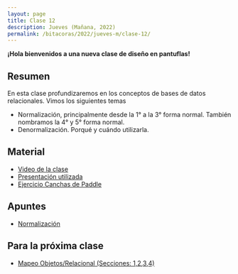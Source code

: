```yaml
---
layout: page
title: Clase 12
description: Jueves (Mañana, 2022)
permalink: /bitacoras/2022/jueves-m/clase-12/
---
```


**¡Hola bienvenidos a una nueva clase de diseño en pantuflas!**

## Resumen

En esta clase profundizaremos en los conceptos de bases de datos relacionales. Vimos los siguientes temas

- Normalización, principalmente desde la 1° a la 3° forma normal. También nombramos la 4° y 5° forma normal.
- Denormalización. Porqué y cuándo utilizarla.

## Material

- [Video de la clase](https://youtu.be/sIW9jJQLUXA)
- [Presentación utilizada](https://docs.google.com/presentation/d/1Dw7dipKIM-AcGpmm1genFVHJ3OGk3wjuwp2RIAJRRAI/edit?usp=sharing)
- [Ejercicio Canchas de Paddle](https://docs.google.com/document/d/1UpZX9jNuptO9fTHf-945gjelpDc4e7o-jV3GYHA3k80/edit#heading=h.bvad7dw8bhrq)

## Apuntes
- [Normalización](https://docs.google.com/document/d/1Jil-3oiveXDtY1iKBCof7jE9ooRFJ-f1KjcXgaGk6F0/edit#heading=h.aa3gqw2dds4m)

## Para la próxima clase
- [Mapeo Objetos/Relacional (Secciones: 1,2,3,4)](https://docs.google.com/document/d/1YLmp9vMnSzKg2emt3Bx564Tf1CLalShPc98Z8nCoi7s)
